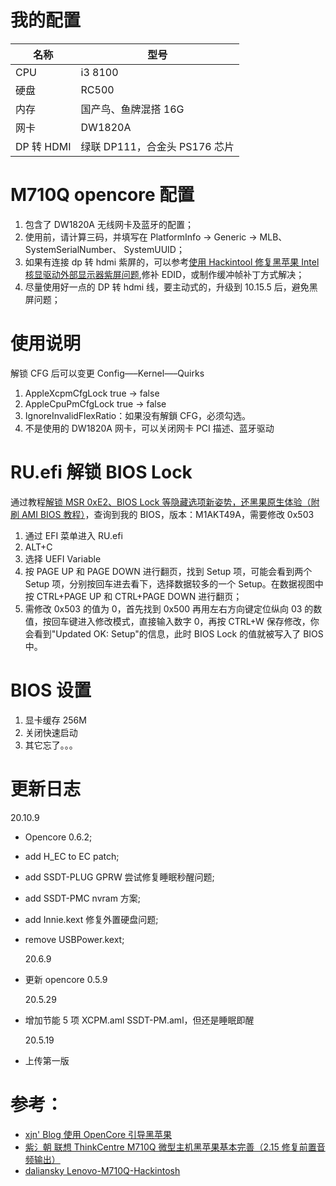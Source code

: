 # 我的配置

| 名称       | 型号                          |
| ---------- | ----------------------------- |
| CPU        | i3 8100                       |
| 硬盘       | RC500                         |
| 内存       | 国产鸟、鱼牌混搭 16G          |
| 网卡       | DW1820A                       |
| DP 转 HDMI | 绿联 DP111，合金头 PS176 芯片 |

# M710Q opencore 配置

1. 包含了 DW1820A 无线网卡及蓝牙的配置；
2. 使用前，请计算三码，并填写在 PlatformInfo -> Generic -> MLB、 SystemSerialNumber、 SystemUUID；
3. 如果有连接 dp 转 hdmi 紫屏的，可以参考[使用 Hackintool 修复黑苹果 Intel 核显驱动外部显示器紫屏问题](https://blog.skk.moe/post/hackintosh-fix-magenta-screen/),修补 EDID，或制作缓冲帧补丁方式解决；
4. 尽量使用好一点的 DP 转 hdmi 线，要主动式的，升级到 10.15.5 后，避免黑屏问题；

# 使用说明

解锁 CFG 后可以变更 Config—–Kernel—–Quirks

1. AppleXcpmCfgLock true -> false
2. AppleCpuPmCfgLock true -> false
3. IgnoreInvalidFlexRatio：如果没有解鎖 CFG，必须勾选。
4. 不是使用的 DW1820A 网卡，可以关闭网卡 PCI 描述、蓝牙驱动

# RU.efi 解锁 BIOS Lock

通过教程[解锁 MSR 0xE2、BIOS Lock 等隐藏选项新姿势，还黑果原生体验（附刷 AMI BIOS 教程）](http://bbs.pcbeta.com/viewthread-1834965-1-1.html)，查询到我的 BIOS，版本：M1AKT49A，需要修改 0x503

1. 通过 EFI 菜单进入 RU.efi
2. ALT+C
3. 选择 UEFI Variable
4. 按 PAGE UP 和 PAGE DOWN 进行翻页，找到 Setup 项，可能会看到两个 Setup 项，分别按回车进去看下，选择数据较多的一个 Setup。在数据视图中按 CTRL+PAGE UP 和 CTRL+PAGE DOWN 进行翻页；
5. 需修改 0x503 的值为 0，首先找到 0x500 再用左右方向键定位纵向 03 的数值，按回车键进入修改模式，直接输入数字 0，再按 CTRL+W 保存修改，你会看到"Updated OK: Setup"的信息，此时 BIOS Lock 的值就被写入了 BIOS 中。

# BIOS 设置

1. 显卡缓存 256M
2. 关闭快速启动
3. 其它忘了。。。

# 更新日志

20.10.9

- Opencore 0.6.2;
- add H_EC to EC patch;
- add SSDT-PLUG GPRW 尝试修复睡眠秒醒问题;
- add SSDT-PMC nvram 方案;
- add Innie.kext 修复外置硬盘问题;
- remove USBPower.kext;

  20.6.9

- 更新 opencore 0.5.9

  20.5.29

- 增加节能 5 项 XCPM.aml SSDT-PM.aml，但还是睡眠即醒

  20.5.19

- 上传第一版

# 参考：

- [xjn' Blog 使用 OpenCore 引导黑苹果](https://blog.xjn819.com/?p=543)
- [紫氵朝 联想 ThinkCentre M710Q 微型主机黑苹果基本完善（2.15 修复前置音频输出）](http://bbs.pcbeta.com/forum.php?mod=viewthread&tid=1826205)
- [daliansky Lenovo-M710Q-Hackintosh](https://github.com/daliansky/Lenovo-M710Q-Hackintosh)
